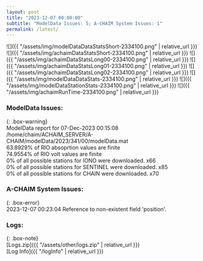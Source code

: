 ```yaml
---
layout: post
title: "2023-12-07 00:00:00"
subtitle: "ModelData Issues: 5; A-CHAIM System Issues: 1"
permalink: /latest/
---
```


![]({{ "/assets/img/modelDataDataStatsShort-2334100.png" | relative_url }})
![]({{ "/assets/img/achaimDataStatsShort-2334100.png" | relative_url }})
![]({{ "/assets/img/achaimDataStatsLong00-2334100.png" | relative_url }})
![]({{ "/assets/img/achaimDataStatsLong01-2334100.png" | relative_url }})
![]({{ "/assets/img/achaimDataStatsLong02-2334100.png" | relative_url }})
![]({{ "/assets/img/modelDataDataStats-2334100.png" | relative_url }})
![]({{ "/assets/img/modelDataStationStats-2334100.png" | relative_url }})
![]({{ "/assets/img/achaimRunTime-2334100.png" | relative_url }})


### ModelData Issues:  
  
{: .box-warning}  
 ModelData report for 07-Dec-2023 00:15:08   
 /home/chaim/ACHAIM_SERVER/A-CHAIM/modelData/2023/341/00/modelData.mat   
 63.8929% of RIO absoprtion values are finite   
 74.9554% of RIO volt values are finite   
 0% of all possible stations for IONO were downloaded. x66   
 0% of all possible stations for SENTINEL were downloaded. x85   
 0% of all possible stations for CHAIN were downloaded. x70   
  
### A-CHAIM System Issues:  
  
{: .box-error}  
2023-12-07 00:23:04 Reference to non-existent field 'position'.  

### Logs:  
  
{: .box-note}  
[Logs.zip]({{ "/assets/other/logs.zip" | relative_url }})  
[Log Info]({{ "/logInfo" | relative_url }})  
